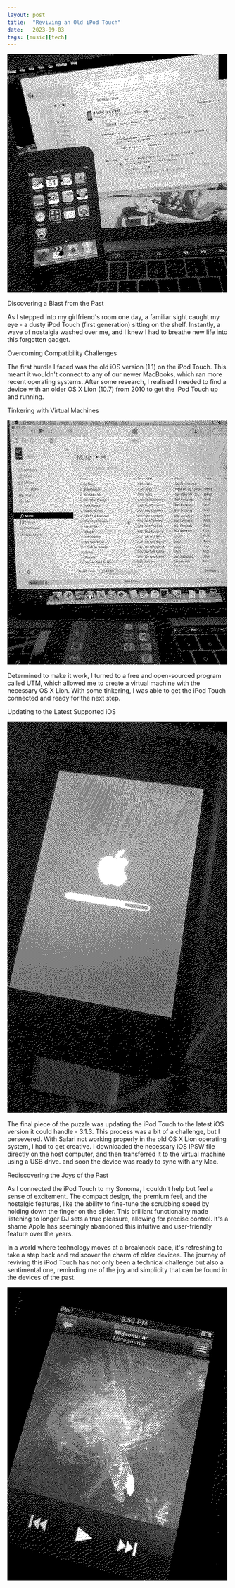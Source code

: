 ```yaml
---
layout: post
title:  "Reviving an Old iPod Touch"
date:   2023-09-03
tags: [music][tech]
---
```


![iPod](/images/ipod.png)

Discovering a Blast from the Past

As I stepped into my girlfriend's room one day, a familiar sight caught my eye - a dusty iPod Touch (first generation) sitting on the shelf. Instantly, a wave of nostalgia washed over me, and I knew I had to breathe new life into this forgotten gadget.

Overcoming Compatibility Challenges

The first hurdle I faced was the old iOS version (1.1) on the iPod Touch. This meant it wouldn't connect to any of our newer MacBooks, which ran more recent operating systems. After some research, I realised I needed to find a device with an older OS X Lion (10.7) from 2010 to get the iPod Touch up and running.

Tinkering with Virtual Machines

![Connecting iPod](/images/ipod_itunes.png)

Determined to make it work, I turned to a free and open-sourced program called UTM, which allowed me to create a virtual machine with the necessary OS X Lion. With some tinkering, I was able to get the iPod Touch connected and ready for the next step.

Updating to the Latest Supported iOS

![Updating iPod](/images/ipod_update.png)

The final piece of the puzzle was updating the iPod Touch to the latest iOS version it could handle - 3.1.3. This process was a bit of a challenge, but I persevered. With Safari not working properly in the old OS X Lion operating system, I had to get creative. I downloaded the necessary iOS IPSW file directly on the host computer, and then transferred it to the virtual machine using a USB drive.
and soon the device was ready to sync with any Mac.

Rediscovering the Joys of the Past

As I connected the iPod Touch to my Sonoma, I couldn't help but feel a sense of excitement. The compact design, the premium feel, and the nostalgic features, like the ability to fine-tune the scrubbing speed by holding down the finger on the slider. This brilliant functionality made listening to longer DJ sets a true pleasure, allowing for precise control. It's a shame Apple has seemingly abandoned this intuitive and user-friendly feature over the years.

In a world where technology moves at a breakneck pace, it's refreshing to take a step back and rediscover the charm of older devices. The journey of reviving this iPod Touch has not only been a technical challenge but also a sentimental one, reminding me of the joy and simplicity that can be found in the devices of the past.

![Music on iPod](/images/ipod_music.png)